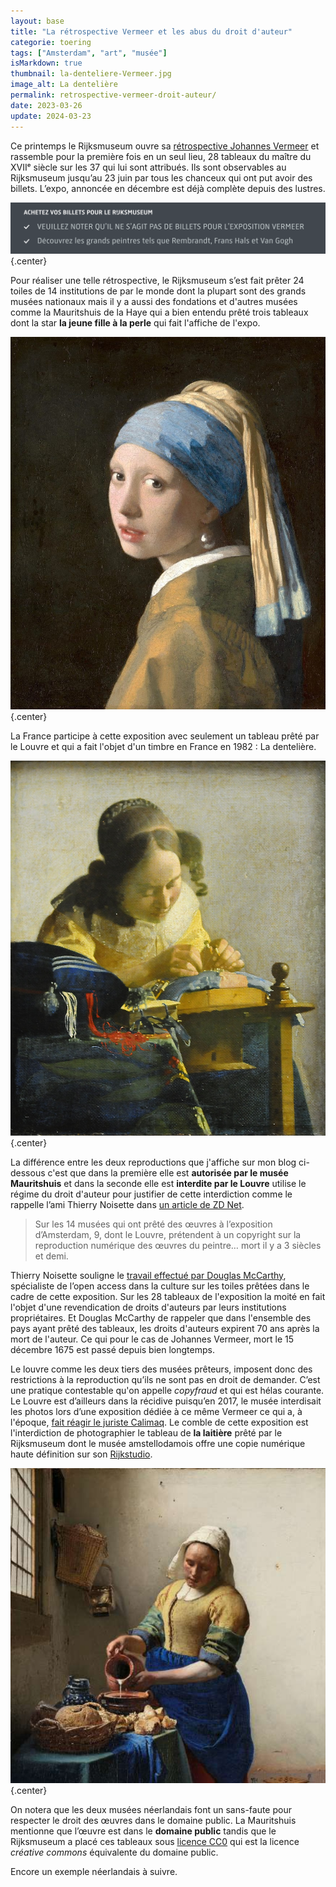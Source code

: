```yaml
---
layout: base
title: "La rétrospective Vermeer et les abus du droit d'auteur"
categorie: toering
tags: ["Amsterdam", "art", "musée"]
isMarkdown: true
thumbnail: la-denteliere-Vermeer.jpg
image_alt: La dentelière
permalink: retrospective-vermeer-droit-auteur/
date: 2023-03-26
update: 2024-03-23
---
```




Ce printemps le Rijksmuseum ouvre sa [rétrospective Johannes Vermeer](https://www.rijksmuseum.nl/fr/presse/2023-pr-sentiert-das-rijksmuseum-die-bislang-gr-te-vermeer-ausstellung) et rassemble pour la première fois en un seul lieu, 28 tableaux du maître du XVIIᵉ siècle sur les 37 qui lui sont attribués. Ils sont observables au Rijksmuseum jusqu’au 23 juin par tous les chanceux qui ont put avoir des billets. L’expo, annoncée en décembre est déjà complète depuis des lustres.

![ACHETEZ VOS BILLETS POUR LE RUKSMUSEUM v VEUILLEZ NOTER QU'IL NE S'AGIT PAS DE BILLETS POUR L'EXPOSITION VERMEER v Decouvrez les Brands peintres tels clue Rembrandt, Frans Hals et Van Gogh](billets-rijks-no-vermeer.png){.center}

Pour réaliser une telle rétrospective, le Rijksmuseum s’est fait prêter 24 toiles de 14 institutions de par le monde dont la plupart sont des grands musées nationaux mais il y a aussi des fondations et d'autres musées comme la Mauritshuis de la Haye qui a bien entendu prêté trois tableaux dont la star **la jeune fille à la perle** qui fait l'affiche de l'expo.

![La fille à la perle](Vermeer-Girl-with-a-pearl-earring-865x1024.jpeg){.center}
<!--excerpt-->

La France participe à cette exposition avec seulement un tableau prêté par le Louvre et qui a fait l'objet d'un timbre en France en 1982 : La dentelière. 

![La dentelière](la-denteliere-Vermeer.jpg){.center}

La différence entre les deux reproductions que j'affiche sur mon blog ci-dessous c'est que dans la première elle est **autorisée par le musée Mauritshuis** et dans la seconde elle est **interdite par le Louvre** utilise le régime du droit d'auteur pour justifier de cette interdiction comme le rappelle l’ami Thierry Noisette dans [un article de ZD Net](https://www.zdnet.fr/blogs/l-esprit-libre/l-exposition-vermeer-les-copyrights-abusifs-et-le-domaine-public-39956074.htm).

> Sur les 14 musées qui ont prêté des œuvres à l’exposition d’Amsterdam, 9, dont le Louvre, prétendent à un copyright sur la reproduction numérique des œuvres du peintre… mort il y a 3 siècles et demi.

Thierry Noisette souligne le [travail effectué par Douglas McCarthy](https://douglasmccarthy.com/2023/03/28-vermeers/), spécialiste de l’open access dans la culture sur les toiles prêtées dans le cadre de cette exposition. Sur les 28 tableaux de l'exposition la moité en fait l'objet d'une revendication de droits d'auteurs par leurs institutions propriétaires. Et Douglas McCarthy de rappeler que dans l'ensemble des pays ayant prêté des tableaux, les droits d'auteurs expirent 70 ans après la mort de l'auteur. Ce qui pour le cas de Johannes Vermeer, mort le 15 décembre 1675 est passé depuis bien longtemps.

Le louvre comme les deux tiers des musées prêteurs, imposent donc des restrictions à la reproduction qu’ils ne sont pas en droit de demander. C’est une pratique contestable qu'on appelle *copyfraud* et qui est hélas courante. Le Louvre est d’ailleurs dans la récidive puisqu’en 2017, le musée interdisait les photos lors d’une exposition dédiée à ce même Vermeer ce qui a, à l'époque, [fait réagir le juriste Calimaq](https://scinfolex.com/2017/02/26/vermeer-au-louvre-une-exposition-qui-bafoue-vos-droits/). Le comble de cette exposition est l'interdiction de photographier le tableau de **la laitière** prêté par le Rijksmuseum dont le musée amstellodamois offre une copie numérique haute définition sur son [Rĳkstudio](https://www.rijksmuseum.nl/nl/rijksstudio).

![La laitière](la-laitiere-Vermeer.jpg){.center}

On notera que les deux musées néerlandais font un sans-faute pour respecter le droit des œuvres dans le domaine public. La Mauritshuis mentionne que l’œuvre est dans le **domaine public** tandis que le Rijksmuseum a placé ces tableaux sous [licence CC0](https://creativecommons.org/publicdomain/zero/1.0/legalcode.fr) qui est la licence *créative commons* équivalente du domaine public.

Encore un exemple néerlandais à suivre.

<!-- post notes:
opendata https://docs.google.com/spreadsheets/d/177ZRz_mfwjdJmFwF-b5gBv5oPtNmuvH2-3rfHlu-uxY/edit#gid=0
--->
